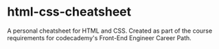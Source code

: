# html-css-cheatsheet
A personal cheatsheet for HTML and CSS. Created as part of the course requirements for codecademy's Front-End Engineer Career Path.
